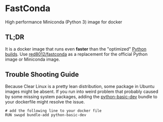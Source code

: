 # FastConda
High performance Miniconda (Python 3) image for docker

## TL;DR

It is a docker image that runs even **faster** than the "optimized" [Python builds](https://github.com/revsys/optimized-python-docker). Use [red8012/fastconda](https://hub.docker.com/r/red8012/fastconda/) as a replacement for the official Python image or Miniconda image.

## Trouble Shooting Guide

Because Clear Linux is a pretty lean distribution, some package in Ubuntu images might be absent. If you run into weird problem that probably caused by some missing system packages, adding the [python-basic-dev](https://github.com/clearlinux/clr-bundles/tree/master/bundles/python-basic-dev) bundle to your dockerfile might resolve the issue.

```
# add the following line to your docker file
RUN swupd bundle-add python-basic-dev
```



